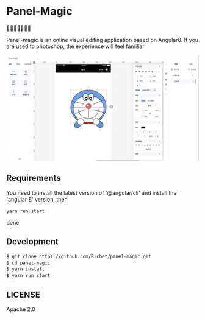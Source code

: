 # Panel-Magic
🌈🐴🐂🐱🐶🐷🌈

Panel-magic is an online visual editing application based on Angular8. If you are used to photoshop, the experience will feel familiar

![demo](/assets/panel-magic-demo.png)

## Requirements

You need to install the latest version of '@angular/cli' and install the 'angular 8' version, then
```base
yarn run start
```
done

## Development
```bash
$ git clone https://github.com/Ricbet/panel-magic.git
$ cd panel-magic
$ yarn install
$ yarn run start
```


## LICENSE
Apache 2.0

